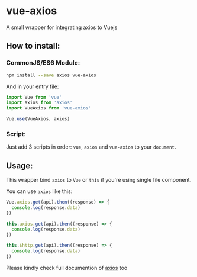 # vue-axios
A small wrapper for integrating axios to Vuejs

## How to install:
### CommonJS/ES6 Module:
```bash
npm install --save axios vue-axios
```

And in your entry file:
```js
import Vue from 'vue'
import axios from 'axios'
import VueAxios from 'vue-axios'

Vue.use(VueAxios, axios)
```

### Script:
Just add 3 scripts in order: `vue`, `axios` and `vue-axios` to your `document`.

## Usage:
This wrapper bind `axios` to `Vue` or `this` if you're using single file component.

You can use `axios` like this:
```js
Vue.axios.get(api).then((response) => {
  console.log(response.data)
})

this.axios.get(api).then((response) => {
  console.log(response.data)
})

this.$http.get(api).then((response) => {
  console.log(response.data)
})
```

Please kindly check full documention of [axios](https://github.com/axios/axios) too 
